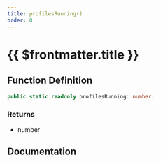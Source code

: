 ```yaml
---
title: profilesRunning()
order: 0
---
```


# {{ $frontmatter.title }}

## Function Definition

```ts
public static readonly profilesRunning: number;
```

### Returns

* number

## Documentation

<!--@include: ./parts/profilesRunning.md-->
